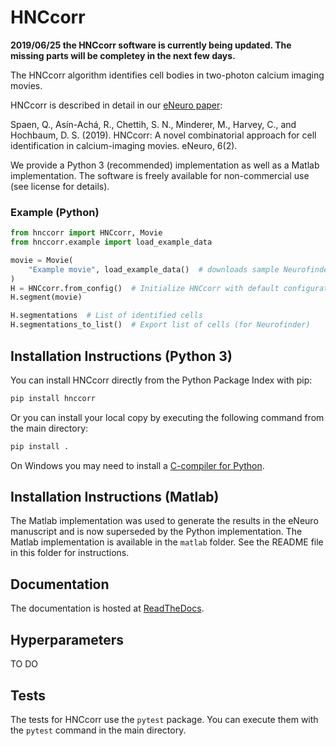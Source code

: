 # HNCcorr

**2019/06/25 the HNCcorr software is currently being updated. The missing parts will be completey in the next few days.**

The HNCcorr algorithm identifies cell bodies in two-photon calcium imaging movies.

HNCcorr is described in detail in our [eNeuro paper](http://www.eneuro.org/content/6/2/ENEURO.0304-18.2019):

Spaen, Q., Asín-Achá, R., Chettih, S. N., Minderer, M., Harvey, C., and Hochbaum, D. S. (2019). HNCcorr: A novel combinatorial approach for cell identification in calcium-imaging movies. eNeuro, 6(2).

We provide a Python 3 (recommended) implementation as well as a Matlab implementation. The software is freely available for non-commercial use (see license for details).

### Example (Python)
```python
from hnccorr import HNCcorr, Movie
from hnccorr.example import load_example_data

movie = Movie(
    "Example movie", load_example_data()  # downloads sample Neurofinder dataset
)
H = HNCcorr.from_config()  # Initialize HNCcorr with default configuration
H.segment(movie)

H.segmentations  # List of identified cells
H.segmentations_to_list()  # Export list of cells (for Neurofinder)
```

## Installation Instructions (Python 3)
You can install HNCcorr directly from the Python Package Index with pip:
```bash
pip install hnccorr
```
Or you can install your local copy by executing the following command from the main directory:
```bash
pip install .
```

On Windows you may need to install a [C-compiler for Python](https://wiki.python.org/moin/WindowsCompilers).

## Installation Instructions (Matlab)
The Matlab implementation was used to generate the results in the eNeuro manuscript and is now superseded by the Python implementation. The Matlab implementation is available in the `matlab` folder. See the README file in this folder for instructions.

## Documentation
The documentation is hosted at [ReadTheDocs](TBD).

## Hyperparameters
TO DO

## Tests
The tests for HNCcorr use the `pytest` package. You can execute them with the `pytest` command in the main directory.
